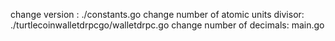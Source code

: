 change version : ./constants.go
change number of atomic units divisor: ./turtlecoinwalletdrpcgo/walletdrpc.go
change number of decimals: main.go
